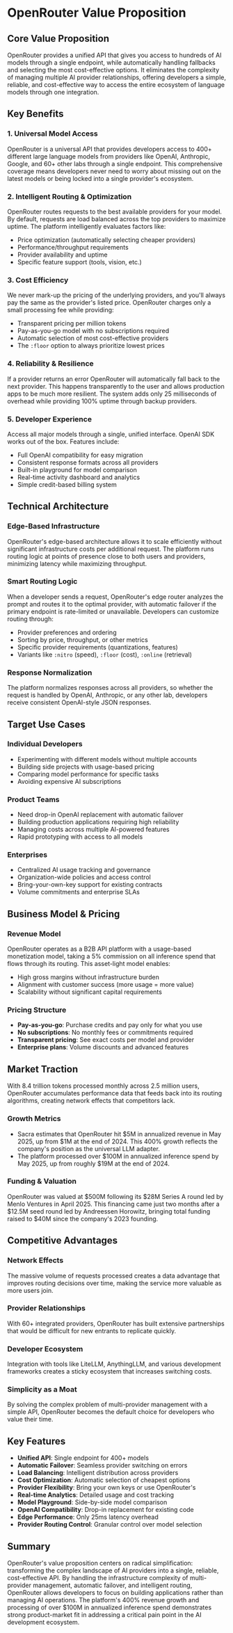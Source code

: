 # OpenRouter Value Proposition

## Core Value Proposition

OpenRouter provides a unified API that gives you access to hundreds of AI models through a single endpoint, while
automatically handling fallbacks and selecting the most cost-effective options. It eliminates the complexity of managing
multiple AI provider relationships, offering developers a simple, reliable, and cost-effective way to access the entire
ecosystem of language models through one integration.

## Key Benefits

### 1. Universal Model Access

OpenRouter is a universal API that provides developers access to 400+ different large language models from providers
like OpenAI, Anthropic, Google, and 60+ other labs through a single endpoint. This comprehensive coverage means
developers never need to worry about missing out on the latest models or being locked into a single provider's
ecosystem.

### 2. Intelligent Routing & Optimization

OpenRouter routes requests to the best available providers for your model. By default, requests are load balanced across
the top providers to maximize uptime. The platform intelligently evaluates factors like:

- Price optimization (automatically selecting cheaper providers)
- Performance/throughput requirements
- Provider availability and uptime
- Specific feature support (tools, vision, etc.)

### 3. Cost Efficiency

We never mark-up the pricing of the underlying providers, and you'll always pay the same as the provider's listed price.
OpenRouter charges only a small processing fee while providing:

- Transparent pricing per million tokens
- Pay-as-you-go model with no subscriptions required
- Automatic selection of most cost-effective providers
- The `:floor` option to always prioritize lowest prices

### 4. Reliability & Resilience

If a provider returns an error OpenRouter will automatically fall back to the next provider. This happens transparently
to the user and allows production apps to be much more resilient. The system adds only 25 milliseconds of overhead while
providing 100% uptime through backup providers.

### 5. Developer Experience

Access all major models through a single, unified interface. OpenAI SDK works out of the box. Features include:

- Full OpenAI compatibility for easy migration
- Consistent response formats across all providers
- Built-in playground for model comparison
- Real-time activity dashboard and analytics
- Simple credit-based billing system

## Technical Architecture

### Edge-Based Infrastructure

OpenRouter's edge-based architecture allows it to scale efficiently without significant infrastructure costs per
additional request. The platform runs routing logic at points of presence close to both users and providers, minimizing
latency while maximizing throughput.

### Smart Routing Logic

When a developer sends a request, OpenRouter's edge router analyzes the prompt and routes it to the optimal provider,
with automatic failover if the primary endpoint is rate-limited or unavailable. Developers can customize routing
through:

- Provider preferences and ordering
- Sorting by price, throughput, or other metrics
- Specific provider requirements (quantizations, features)
- Variants like `:nitro` (speed), `:floor` (cost), `:online` (retrieval)

### Response Normalization

The platform normalizes responses across all providers, so whether the request is handled by OpenAI, Anthropic, or any
other lab, developers receive consistent OpenAI-style JSON responses.

## Target Use Cases

### Individual Developers

- Experimenting with different models without multiple accounts
- Building side projects with usage-based pricing
- Comparing model performance for specific tasks
- Avoiding expensive AI subscriptions

### Product Teams

- Need drop-in OpenAI replacement with automatic failover
- Building production applications requiring high reliability
- Managing costs across multiple AI-powered features
- Rapid prototyping with access to all models

### Enterprises

- Centralized AI usage tracking and governance
- Organization-wide policies and access control
- Bring-your-own-key support for existing contracts
- Volume commitments and enterprise SLAs

## Business Model & Pricing

### Revenue Model

OpenRouter operates as a B2B API platform with a usage-based monetization model, taking a 5% commission on all inference
spend that flows through its routing. This asset-light model enables:

- High gross margins without infrastructure burden
- Alignment with customer success (more usage = more value)
- Scalability without significant capital requirements

### Pricing Structure

- **Pay-as-you-go**: Purchase credits and pay only for what you use
- **No subscriptions**: No monthly fees or commitments required
- **Transparent pricing**: See exact costs per model and provider
- **Enterprise plans**: Volume discounts and advanced features

## Market Traction

With 8.4 trillion tokens processed monthly across 2.5 million users, OpenRouter accumulates performance data that feeds
back into its routing algorithms, creating network effects that competitors lack.

### Growth Metrics

- Sacra estimates that OpenRouter hit $5M in annualized revenue in May 2025, up from $1M at the end of 2024. This 400%
  growth reflects the company's position as the universal LLM adapter.
- The platform processed over $100M in annualized inference spend by May 2025, up from roughly $19M at the end of 2024.

### Funding & Valuation

OpenRouter was valued at $500M following its $28M Series A round led by Menlo Ventures in April 2025. This financing
came just two months after a $12.5M seed round led by Andreessen Horowitz, bringing total funding raised to $40M since
the company's 2023 founding.

## Competitive Advantages

### Network Effects

The massive volume of requests processed creates a data advantage that improves routing decisions over time, making the
service more valuable as more users join.

### Provider Relationships

With 60+ integrated providers, OpenRouter has built extensive partnerships that would be difficult for new entrants to
replicate quickly.

### Developer Ecosystem

Integration with tools like LiteLLM, AnythingLLM, and various development frameworks creates a sticky ecosystem that
increases switching costs.

### Simplicity as a Moat

By solving the complex problem of multi-provider management with a simple API, OpenRouter becomes the default choice for
developers who value their time.

## Key Features

- **Unified API**: Single endpoint for 400+ models
- **Automatic Failover**: Seamless provider switching on errors
- **Load Balancing**: Intelligent distribution across providers
- **Cost Optimization**: Automatic selection of cheapest options
- **Provider Flexibility**: Bring your own keys or use OpenRouter's
- **Real-time Analytics**: Detailed usage and cost tracking
- **Model Playground**: Side-by-side model comparison
- **OpenAI Compatibility**: Drop-in replacement for existing code
- **Edge Performance**: Only 25ms latency overhead
- **Provider Routing Control**: Granular control over model selection

## Summary

OpenRouter's value proposition centers on radical simplification: transforming the complex landscape of AI providers
into a single, reliable, cost-effective API. By handling the infrastructure complexity of multi-provider management,
automatic failover, and intelligent routing, OpenRouter allows developers to focus on building applications rather than
managing AI operations. The platform's 400% revenue growth and processing of over $100M in annualized inference spend
demonstrates strong product-market fit in addressing a critical pain point in the AI development ecosystem.